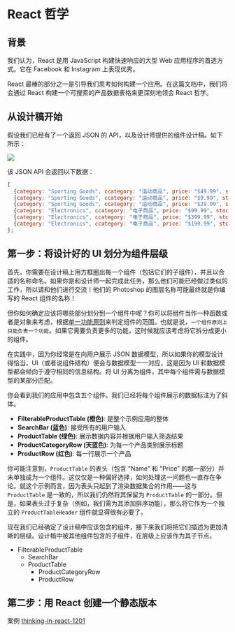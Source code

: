 # React 哲学

## 背景

我们认为，React 是用 JavaScript 构建快速响应的大型 Web 应用程序的首选方式。它在 Facebook 和 Instagram 上表现优秀。

React 最棒的部分之一是引导我们思考如何构建一个应用。在这篇文档中，我们将会通过 React 构建一个可搜索的产品数据表格来更深刻地领会 React 哲学。

## 从设计稿开始

假设我们已经有了一个返回 JSON 的 API，以及设计师提供的组件设计稿。如下所示：

![](https://zh-hans.reactjs.org/static/1071fbcc9eed01fddc115b41e193ec11/d4770/thinking-in-react-mock.png)

该 JSON API 会返回以下数据：

```js
[
  {category: "Sporting Goods", ccategory: "运动商品", price: "$49.99", stocked: true, name: "Football", cname: "足球"},
  {category: "Sporting Goods", ccategory: "运动商品", price: "$9.99", stocked: true, name: "Baseball", cname: "棒球"},
  {category: "Sporting Goods", ccategory: "运动商品", price: "$29.99", stocked: false, name: "Basketball", cname: '篮球'},
  {category: "Electronics", ccategory: "电子商品", price: "$99.99", stocked: true, name: "iPod Touch", cname: "iPod Touch" },
  {category: "Electronics", ccategory: "电子商品", price: "$399.99", stocked: false, name: "iPhone 5", cname: "iPhone 5"},
  {category: "Electronics", ccategory: "电子商品", price: "$199.99", stocked: true, name: "Nexus 7", cname: "Nexus 7"}
];
```

## 第一步：将设计好的 UI 划分为组件层级

首先，你需要在设计稿上用方框圈出每一个组件（包括它们的子组件），并且以合适的名称命名。如果你是和设计师一起完成此任务，那么他们可能已经做过类似的工作，所以请和他们进行交流！他们的 Photoshop 的图层名称可能最终就是你编写的 React 组件的名称！

但你如何确定应该将哪些部分划分到一个组件中呢？你可以将组件当作一种函数或者是对象来考虑，根据[单一功能原则](https://en.wikipedia.org/wiki/Single_responsibility_principle)来判定组件的范围。也就是说，`一个组件原则上只能负责一个功能`。如果它需要负责更多的功能，这时候就应该考虑将它拆分成更小的组件。

在实践中，因为你经常是在向用户展示 JSON 数据模型，所以如果你的模型设计得恰当，UI（或者说组件结构）便会与数据模型一一对应，这是因为 UI 和数据模型都会倾向于遵守相同的信息结构。将 UI 分离为组件，其中每个组件需与数据模型的某部分匹配。

你会看到我们的应用中包含五个组件。我们已经将每个组件展示的数据标注为了斜体。

+ **FilterableProductTable (橙色)**: 是整个示例应用的整体
+ **SearchBar (蓝色)**: 接受所有的用户输入
+ **ProductTable (绿色)**: 展示数据内容并根据用户输入筛选结果
+ **ProductCategoryRow (天蓝色)**: 为每一个产品类别展示标题
+ **ProductRow (红色)**: 每一行展示一个产品

你可能注意到，`ProductTable` 的表头（包含 “Name” 和 “Price” 的那一部分）并未单独成为一个组件。这仅仅是一种偏好选择，如何处理这一问题也一直存在争论。就这个示例而言，因为表头只起到了渲染数据集合的作用——这与 `ProductTable` 是一致的，所以我们仍然将其保留为 `ProductTable` 的一部分。但是，如果表头过于复杂（例如，我们需为其添加排序功能），那么将它作为一个独立的 `ProductTableHeader` 组件就显得很有必要了。

现在我们已经确定了设计稿中应该包含的组件，接下来我们将把它们描述为更加清晰的层级。设计稿中被其他组件包含的子组件，在层级上应该作为其子节点。

+ FilterableProductTable
  + SearchBar
  + ProductTable
    + ProductCategoryRow
    + ProductRow

## 第二步：用 React 创建一个静态版本

案例 [thinking-in-react-1201](https://github.com/Jesonhu/react-study/tree/master/demos/thinking-in-react-1201)